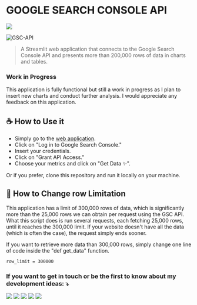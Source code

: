 # GOOGLE SEARCH CONSOLE API

<a href="https://search-console-api.streamlit.app/" alt="Streamlit">
  <img src="https://img.shields.io/badge/-Streamlit-FF4B4B?style=flat-square&labelColor=FF4B4B&logo=streamlit&logoColor=white&link=[LINK-DO-SEU-STREAMLIT]"/>
</a>

![GSC-API](https://github.com/ViniciusStanula/Search-Console-API/assets/48488978/77cb04de-fb46-4350-8d45-524decd2939f)
> A Streamlit web application that connects to the Google Search Console API and presents more than 200,000 rows of data in charts and tables.

### Work in Progress

This application is fully functional but still a work in progress as I plan to insert new charts and conduct further analysis. I would appreciate any feedback on this application.

## ☕ How to Use it

* Simply go to the [web application](https://search-console-api.streamlit.app/).
* Click on "Log in to Google Search Console."
* Insert your credentials.
* Click on "Grant API Access."
* Choose your metrics and click on "Get Data ✨".

Or if you prefer, clone this repository and run it locally on your machine.

## 🔧 How to Change row Limitation

This application has a limit of 300,000 rows of data, which is significantly more than the 25,000 rows we can obtain per request using the GSC API. What this script does is run several requests, each fetching 25,000 rows, until it reaches the 300,000 limit. If your website doesn't have all the data (which is often the case), the request simply ends sooner.

If you want to retrieve more data than 300,000 rows, simply change one line of code inside the "def get_data" function.

```
row_limit = 300000
```
### If you want to get in touch or be the first to know about my development ideas: ⤵️

<p align="left">
  <a href="https://viniciusstanula.com/en/" target="_blank" alt="Gmail">
  <img src="https://img.shields.io/badge/Website-006E93?style=flat-square&logo=wordpress&logoColor=white&link=LINK-DO-SEU-GMAIL" /></a>
  
  <a href="mailto:vinicius.stanula.seo@gmail.com" target="_blank" alt="Gmail">
  <img src="https://img.shields.io/badge/-Gmail-FF0000?style=flat-square&labelColor=FF0000&logo=gmail&logoColor=white&link=LINK-DO-SEU-GMAIL" /></a>

  <a href="https://www.linkedin.com/in/vinicius-stanula/" target="_blank" alt="LinkedIn">
  <img src="https://img.shields.io/badge/-Linkedin-0e76a8?style=flat-square&logo=Linkedin&logoColor=white&link=LINK-DO-SEU-LINKEDIN" /></a>

  <a href="https://www.instagram.com/viniciusstanula/" target="_blank" alt="Instagram">
  <img src="https://img.shields.io/badge/-Instagram-DF0174?style=flat-square&labelColor=DF0174&logo=instagram&logoColor=white&link=LINK-DO-SEU-INSTAGRAM"/></a>

  <a href="https://www.buymeacoffee.com/viniciusstanula" target="_blank" alt="Buy Me a Coffee">
    <img src="https://img.shields.io/badge/-Buy%20Me%20a%20Coffee-FF813F?style=flat-square&labelColor=FF813F&logo=buy-me-a-coffee&logoColor=white" />
  </a>
  
</p>
